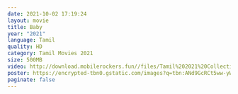 ```yaml
---
date: 2021-10-02 17:19:24
layout: movie
title: Baby
year: "2021"
language: Tamil
quality: HD
category: Tamil Movies 2021
size: 500MB
video: http://download.mobilerockers.fun//files/Tamil%202021%20Collection/Baby%20(2021)/Baby%20(2021)%20Full%20Movies/Baby%20(2021)%20HDRip/Baby%20(2021)%20HDRip%20Single%20Part.mp4
poster: https://encrypted-tbn0.gstatic.com/images?q=tbn:ANd9GcRCt5ww-yWwfZdhytSrzwJ7roiYb2adBzZixQ&usqp=CAU
paginate: false
---
```

